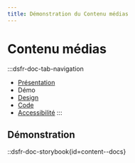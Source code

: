 ```yaml
---
title: Démonstration du Contenu médias
---
```


# Contenu médias

:::dsfr-doc-tab-navigation
- [Présentation](../index.md)
- Démo
- [Design](../design/index.md)
- [Code](../code/index.md)
- [Accessibilité](../accessibility/index.md)
:::

## Démonstration

::dsfr-doc-storybook{id=content--docs}
